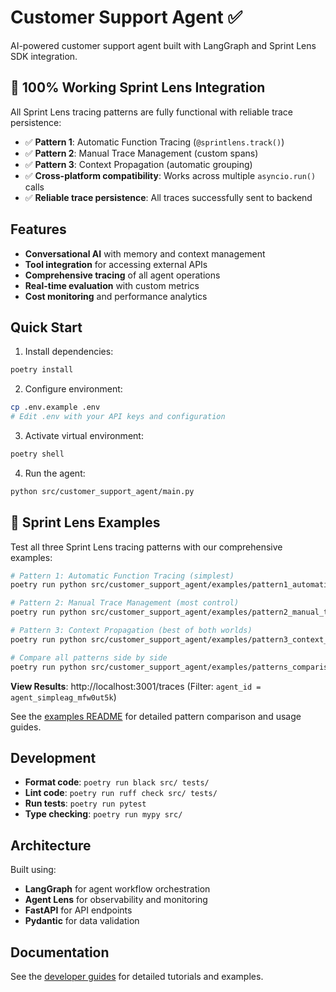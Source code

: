 # Customer Support Agent ✅

AI-powered customer support agent built with LangGraph and Sprint Lens SDK integration.

## 🎉 **100% Working Sprint Lens Integration**

All Sprint Lens tracing patterns are fully functional with reliable trace persistence:
- ✅ **Pattern 1**: Automatic Function Tracing (`@sprintlens.track()`)
- ✅ **Pattern 2**: Manual Trace Management (custom spans)  
- ✅ **Pattern 3**: Context Propagation (automatic grouping)
- ✅ **Cross-platform compatibility**: Works across multiple `asyncio.run()` calls
- ✅ **Reliable trace persistence**: All traces successfully sent to backend

## Features

- **Conversational AI** with memory and context management
- **Tool integration** for accessing external APIs
- **Comprehensive tracing** of all agent operations
- **Real-time evaluation** with custom metrics
- **Cost monitoring** and performance analytics

## Quick Start

1. Install dependencies:
```bash
poetry install
```

2. Configure environment:
```bash
cp .env.example .env
# Edit .env with your API keys and configuration
```

3. Activate virtual environment:
```bash
poetry shell
```

4. Run the agent:
```bash
python src/customer_support_agent/main.py
```

## 🚀 Sprint Lens Examples

Test all three Sprint Lens tracing patterns with our comprehensive examples:

```bash
# Pattern 1: Automatic Function Tracing (simplest)
poetry run python src/customer_support_agent/examples/pattern1_automatic_tracing.py

# Pattern 2: Manual Trace Management (most control)
poetry run python src/customer_support_agent/examples/pattern2_manual_tracing.py

# Pattern 3: Context Propagation (best of both worlds)
poetry run python src/customer_support_agent/examples/pattern3_context_propagation.py

# Compare all patterns side by side
poetry run python src/customer_support_agent/examples/patterns_comparison.py
```

**View Results**: http://localhost:3001/traces (Filter: `agent_id = agent_simpleag_mfw0ut5k`)

See the [examples README](src/customer_support_agent/examples/README.md) for detailed pattern comparison and usage guides.

## Development

- **Format code**: `poetry run black src/ tests/`
- **Lint code**: `poetry run ruff check src/ tests/`
- **Run tests**: `poetry run pytest`
- **Type checking**: `poetry run mypy src/`

## Architecture

Built using:
- **LangGraph** for agent workflow orchestration
- **Agent Lens** for observability and monitoring
- **FastAPI** for API endpoints
- **Pydantic** for data validation

## Documentation

See the [developer guides](../../Guides/developer/) for detailed tutorials and examples.